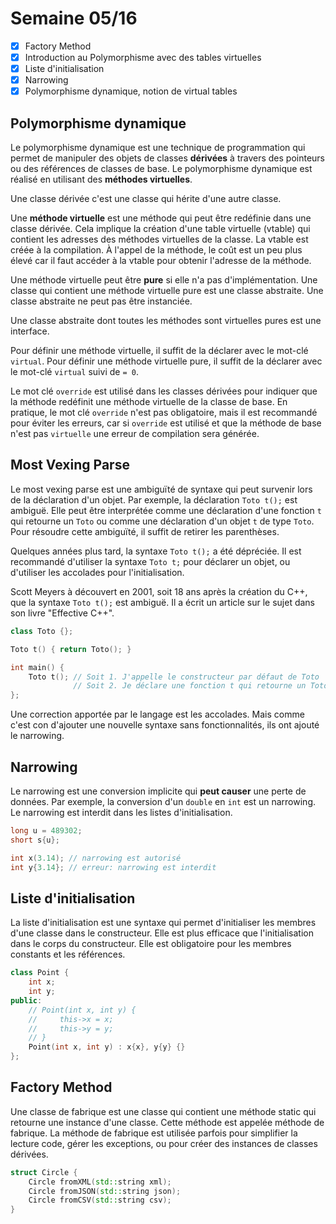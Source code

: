 # Semaine 05/16

- [x] Factory Method
- [x] Introduction au Polymorphisme avec des tables virtuelles
- [x] Liste d'initialisation
- [x] Narrowing
- [x] Polymorphisme dynamique, notion de virtual tables

## Polymorphisme dynamique

Le polymorphisme dynamique est une technique de programmation qui permet de manipuler des objets de classes **dérivées** à travers des pointeurs ou des références de classes de base. Le polymorphisme dynamique est réalisé en utilisant des **méthodes virtuelles**.

Une classe dérivée c'est une classe qui hérite d'une autre classe. 

Une **méthode virtuelle** est une méthode qui peut être redéfinie dans une classe dérivée. Cela implique la création d'une table virtuelle (vtable) qui contient les adresses des méthodes virtuelles de la classe. La vtable est créée à la compilation. À l'appel de la méthode, le coût est un peu plus élevé car il faut accéder à la vtable pour obtenir l'adresse de la méthode.

Une méthode virtuelle peut être **pure** si elle n'a pas d'implémentation. Une classe qui contient une méthode virtuelle pure est une classe abstraite. Une classe abstraite ne peut pas être instanciée.

Une classe abstraite dont toutes les méthodes sont virtuelles pures est une interface.

Pour définir une méthode virtuelle, il suffit de la déclarer avec le mot-clé `virtual`. Pour définir une méthode virtuelle pure, il suffit de la déclarer avec le mot-clé `virtual` suivi de `= 0`.

Le mot clé `override` est utilisé dans les classes dérivées pour indiquer que la méthode redéfinit une méthode virtuelle de la classe de base. En pratique, le mot clé `override` n'est pas obligatoire, mais il est recommandé pour éviter les erreurs, car si `override` est utilisé et que la méthode de base n'est pas `virtuelle` une erreur de compilation sera générée.


## Most Vexing Parse

Le most vexing parse est une ambiguïté de syntaxe qui peut survenir lors de la déclaration d'un objet. Par exemple, la déclaration `Toto t();` est ambiguë. Elle peut être interprétée comme une déclaration d'une fonction `t` qui retourne un `Toto` ou comme une déclaration d'un objet `t` de type `Toto`. Pour résoudre cette ambiguïté, il suffit de retirer les parenthèses.

Quelques années plus tard, la syntaxe `Toto t();` a été dépréciée. Il est recommandé d'utiliser la syntaxe `Toto t;` pour déclarer un objet, ou d'utiliser les accolades pour l'initialisation.

Scott Meyers à découvert en 2001, soit 18 ans après la création du C++, que la syntaxe `Toto t();` est ambiguë. Il a écrit un article sur le sujet dans son livre "Effective C++".

```cpp
class Toto {};

Toto t() { return Toto(); }

int main() {
    Toto t(); // Soit 1. J'appelle le constructeur par défaut de Toto
              // Soit 2. Je déclare une fonction t qui retourne un Toto
};
```

Une correction apportée par le langage est les accolades. Mais comme c'est con d'ajouter une nouvelle syntaxe sans fonctionnalités, ils ont ajouté le narrowing.

## Narrowing

Le narrowing est une conversion implicite qui **peut causer** une perte de données. Par exemple, la conversion d'un `double` en `int` est un narrowing. Le narrowing est interdit dans les listes d'initialisation.

```cpp
long u = 489302;
short s{u};

int x(3.14); // narrowing est autorisé
int y{3.14}; // erreur: narrowing est interdit
```
## Liste d'initialisation

La liste d'initialisation est une syntaxe qui permet d'initialiser les membres d'une classe dans le constructeur. Elle est plus efficace que l'initialisation dans le corps du constructeur. Elle est obligatoire pour les membres constants et les références.

```cpp
class Point {
    int x;
    int y;
public:
    // Point(int x, int y) {
    //     this->x = x;
    //     this->y = y;
    // }
    Point(int x, int y) : x{x}, y{y} {}
};
```

## Factory Method

Une classe de fabrique est une classe qui contient une méthode static qui retourne une instance d'une classe. Cette méthode est appelée méthode de fabrique. La méthode de fabrique est utilisée parfois pour simplifier la lecture code, gérer les exceptions, ou pour créer des instances de classes dérivées.

```cpp
struct Circle {
    Circle fromXML(std::string xml);
    Circle fromJSON(std::string json);
    Circle fromCSV(std::string csv);
} 